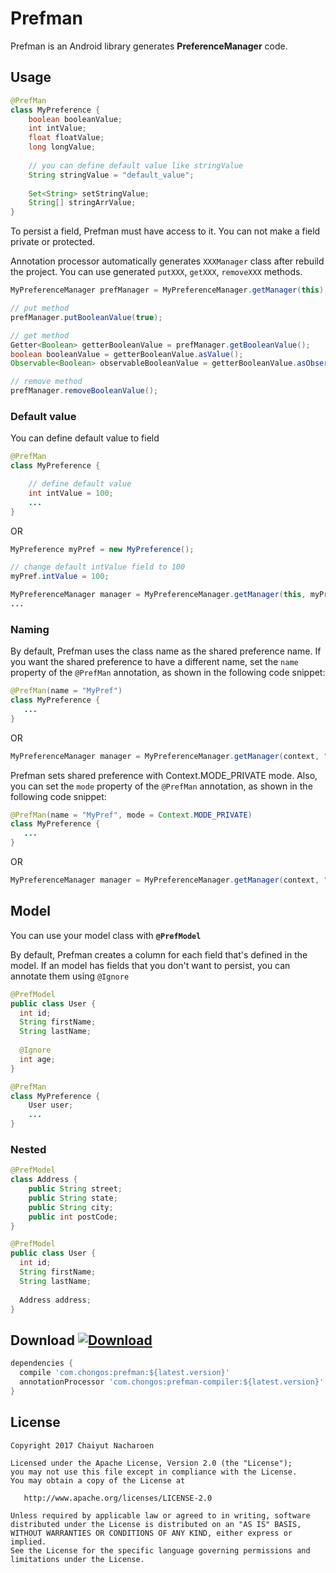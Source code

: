 Prefman
============

Prefman is an Android library generates **PreferenceManager** code.

Usage
--------

```java
@PrefMan
class MyPreference {
    boolean booleanValue;
    int intValue;
    float floatValue;
    long longValue;
    
    // you can define default value like stringValue
    String stringValue = "default_value";
    
    Set<String> setStringValue;
    String[] stringArrValue;
}
```
To persist a field, Prefman must have access to it. You can not make a field private or protected.

Annotation processor automatically generates `XXXManager` class after rebuild the project.
You can use generated `putXXX`, `getXXX`, `removeXXX` methods.

```java
MyPreferenceManager prefManager = MyPreferenceManager.getManager(this);

// put method
prefManager.putBooleanValue(true);

// get method
Getter<Boolean> getterBooleanValue = prefManager.getBooleanValue();
boolean booleanValue = getterBooleanValue.asValue();
Observable<Boolean> observableBooleanValue = getterBooleanValue.asObservable(); // RxJava Observable

// remove method
prefManager.removeBooleanValue(); 
```
### Default value
You can define default value to field
```java
@PrefMan
class MyPreference {

    // define default value
    int intValue = 100;
    ...
}
```
OR
```java
MyPreference myPref = new MyPreference();

// change default intValue field to 100
myPref.intValue = 100;

MyPreferenceManager manager = MyPreferenceManager.getManager(this, myPref);
...
```

### Naming
By default, Prefman uses the class name as the shared preference name. If you want the shared preference to have a different name, set the `name` property of the `@PrefMan` annotation, as shown in the following code snippet:

```java
@PrefMan(name = "MyPref")
class MyPreference {
   ...
}
```
OR
```java
MyPreferenceManager manager = MyPreferenceManager.getManager(context, "MyPref");
```

Prefman sets shared preference with Context.MODE_PRIVATE mode. Also, you can set the `mode` property of the `@PrefMan` annotation, as shown in the following code snippet:

```java
@PrefMan(name = "MyPref", mode = Context.MODE_PRIVATE)
class MyPreference {
   ...
}
```
OR
```java
MyPreferenceManager manager = MyPreferenceManager.getManager(context, "MyPref", Context.MODE_PRIVATE);
```

Model
--------
You can use your model class with **`@PrefModel`**

By default, Prefman creates a column for each field that's defined in the model. If an model has fields that you don't want to persist, you can annotate them using `@Ignore`

```java
@PrefModel
public class User {
  int id;
  String firstName;
  String lastName;
  
  @Ignore
  int age;
}
```


```java
@PrefMan
class MyPreference {
    User user;
    ...
}
```

### Nested
```java
@PrefModel
class Address {
    public String street;
    public String state;
    public String city;
    public int postCode;
}

@PrefModel
public class User {
  int id;
  String firstName;
  String lastName;
  
  Address address;
}
```

Download  [ ![Download](https://api.bintray.com/packages/chongos/maven/prefman/images/download.svg) ](https://bintray.com/chongos/maven/prefman/_latestVersion)
--------

```groovy
dependencies {
  compile 'com.chongos:prefman:${latest.version}'
  annotationProcessor 'com.chongos:prefman-compiler:${latest.version}'
}
```

License
-------

    Copyright 2017 Chaiyut Nacharoen

    Licensed under the Apache License, Version 2.0 (the "License");
    you may not use this file except in compliance with the License.
    You may obtain a copy of the License at

       http://www.apache.org/licenses/LICENSE-2.0

    Unless required by applicable law or agreed to in writing, software
    distributed under the License is distributed on an "AS IS" BASIS,
    WITHOUT WARRANTIES OR CONDITIONS OF ANY KIND, either express or implied.
    See the License for the specific language governing permissions and
    limitations under the License.
